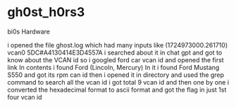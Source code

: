 # gh0st_h0rs3
bi0s Hardware

i opened the file ghost.log which had many inputs like (1724973000.261710) vcan0 5DC#A4130414E3D4557A 
i searched about it in chat gpt and got to know about the VCAN id so i googled ford car vcan id and opened the  first link
In contents i found  Ford (Lincoln, Mercury)
In it i found Ford Mustang S550 and got its rpm can id then i opened it in directory and used the grep command to search all the vcan id 
i got total 9 vcan id and then one by one i converted the hexadecimal format to ascii format and
got the flag in just 1st four vcan id
